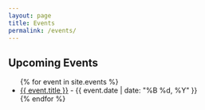 ```yaml
---
layout: page
title: Events
permalink: /events/
---
```


## Upcoming Events
<ul>
  {% for event in site.events %}
    <li><a href="{{ event.url }}">{{ event.title }}</a> - {{ event.date | date: "%B %d, %Y" }}</li>
  {% endfor %}
</ul>
